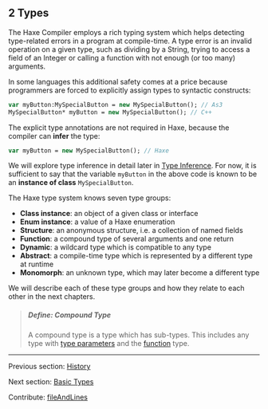 ## 2 Types

The Haxe Compiler employs a rich typing system which helps detecting type-related errors in a program at compile-time. A type error is an invalid operation on a given type, such as dividing by a String, trying to access a field of an Integer or calling a function with not enough (or too many) arguments.

In some languages this additional safety comes at a price because programmers are forced to explicitly assign types to syntactic constructs:

```haxe
var myButton:MySpecialButton = new MySpecialButton(); // As3
MySpecialButton* myButton = new MySpecialButton(); // C++ 
```
The explicit type annotations are not required in Haxe, because the compiler can **infer** the type:

```haxe
var myButton = new MySpecialButton(); // Haxe
```
We will explore type inference in detail later in [Type Inference](type-system-type-inference.md). For now, it is sufficient to say that the variable `myButton` in the above code is known to be an **instance of class** `MySpecialButton`. 

The Haxe type system knows seven type groups:



 * **Class instance**: an object of a given class or interface
 * **Enum instance**: a value of a Haxe enumeration
 * **Structure**: an anonymous structure, i.e. a collection of named fields
 * **Function**: a compound type of several arguments and one return
 * **Dynamic**: a wildcard type which is compatible to any type
 * **Abstract**: a compile-time type which is represented by a different type at runtime
 * **Monomorph**: an unknown type, which may later become a different type



We will describe each of these type groups and how they relate to each other in the next chapters.

> ##### Define: Compound Type
>
> A compound type is a type which has sub-types. This includes any type with [type parameters](type-system-type-parameters.md) and the [function](types-function.md) type.

---

Previous section: [History](introduction-haxe-history.md)

Next section: [Basic Types](types-basic-types.md)

Contribute: [fileAndLines](https://github.com/HaxeFoundation/HaxeManual/blob/master/02-types.tex#L1-1)
